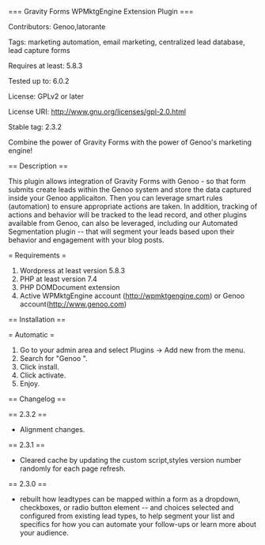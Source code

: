 === Gravity Forms WPMktgEngine Extension Plugin ===

Contributors: Genoo,latorante

Tags: marketing automation, email marketing, centralized lead database, lead capture forms

Requires at least: 5.8.3

Tested up to: 6.0.2

License: GPLv2 or later

License URI: http://www.gnu.org/licenses/gpl-2.0.html

Stable tag: 2.3.2

Combine the power of Gravity Forms with the power of Genoo's marketing engine!


== Description ==

This plugin allows integration of Gravity Forms with Genoo - so that form submits create leads within the Genoo system and store the data captured inside your Genoo applicaiton.  Then you can leverage smart rules (automation) to ensure appropriate actions are taken.  In addition, tracking of actions and behavior will be tracked to the lead record, and other plugins available from Genoo, can also be leveraged, including our Automated Segmentation plugin -- that will segment your leads based upon their behavior and engagement with your blog posts.

= Requirements =

1. Wordpress at least version 5.8.3
2. PHP at least version 7.4
3. PHP DOMDocument extension
4. Active WPMktgEngine account (http://wpmktgengine.com) or Genoo account(http://www.genoo.com)

== Installation ==

= Automatic =

1. Go to your admin area and select Plugins -> Add new from the menu.
2. Search for "Genoo ".
3. Click install.
4. Click activate.
5. Enjoy.

== Changelog ==

== 2.3.2 ==

* Alignment changes.

== 2.3.1 ==

* Cleared cache by updating the custom script,styles version number randomly for each page refresh.

== 2.3.0 ==

* rebuilt how leadtypes can be mapped within a form as a dropdown, checkboxes, or radio button element -- and choices selected and configured from existing lead types, to help segment your list and specifics for how you can automate your follow-ups or learn more about your audience.
